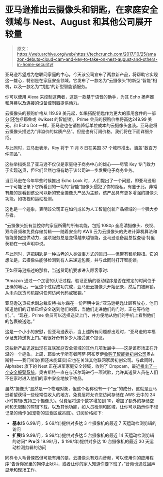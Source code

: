 # 亚马逊推出云摄像头和钥匙，在家庭安全领域与 Nest、August 和其他公司展开较量

> 原文：<https://web.archive.org/web/https://techcrunch.com/2017/10/25/amazon-debuts-cloud-cam-and-key-to-take-on-nest-august-and-others-in-home-security/>

亚马逊希望成为您联网家庭的中心，今天该公司宣布了两款新产品，将帮助它实现这一雄心，特别是在家庭安全领域。它发布了一款名为“云摄像头”的新型“智能”相机，以及一款名为“钥匙”的新型智能锁服务。

你可以使用 Alexa 来控制这两者，这是一款基于语音的助手，为其 Echo 扬声器和屏幕以及连接的设备控制器提供动力。

云摄像头的预购价格从 119.99 美元起，如果搭配钥匙作为更大的家用套件的一部分(还包括耶鲁或 Kwikset 的智能锁)，Prime 会员的预购价格将高达249.99 美元。和 Echo Dot 一样，亚马逊也在销售降低单位成本的云摄像头套装。亚马逊将云摄像头描述为“非溢价的优质产品”。但是也有订阅价格，我们将在下面详细介绍。

 与此同时，亚马逊表示，Key 将于 11 月 8 日在美国 37 个城市推出，涵盖“数百万件商品”。

这些举措突显了亚马逊不仅仅是家庭电子商务中心的雄心——尽管 Key 专门致力于实现送货，但它们显然也将有助于该公司进一步发展电子商务业务。

当亚马逊在今年早些时候推出 Echo Look 时，人们提出了一个问题，即亚马逊用一个可能记录下它所看到的一切的“智能”摄像头侵犯了你的隐私。有鉴于此，非常有趣的是看到该公司以新的安全摄像头产品为主题，该产品具有更多增强的摄像头功能，如夜视和运动检测。

这也是一个迹象，表明该公司正在如何成长为人工智能创新产品领域的一个强大参与者。

“云摄像头拥有监控你的家庭所需的所有功能，包括 1080p 全高清摄像头、夜视、双向音频和免费存储剪辑——随着安全的 AWS 云为云摄像头的先进计算机算法和智能警报提供动力，这项服务总是变得越来越智能，亚马逊设备副总裁查理·特里茨勒在一份声明中说。

 与此同时，这把钥匙是一种古老的人类做事方式的回归——但带有智能锁扭。它的想法是，云摄像头能够检测到有人来递送包裹，并与此同时打开智能锁。

正如亚马逊描述的那样，当送货司机要求进入顾客家时:

“Amazon 通过一个加密的认证过程，验证正确的驱动程序是否在预定的时间位于正确的地址。一旦这个过程成功完成，亚马逊云摄像头开始记录，然后门被解锁。从未向送货司机提供任何访问代码或密钥。”

 亚马逊送货技术副总裁皮特·拉尔森在一份声明中说:“亚马逊钥匙让顾客放心，他们知道他们的订单已经安全送到他们的家，当他们走进他们的门时，正在等待他们。”。“现在，Prime 会员可以选择送货上门，并方便地从他们的手机上看到他们的包裹被送达。”

 这是一个小小的安慰，但亚马逊表示，当上述所有问题都出现时，“亚马逊的幸福保证支持送货上门。”我很好奇有多少人接受这个提议。

这些新产品迅速出现在互联家庭安全领域的其他几项发展中——这是该市场正在升温的一个迹象。上周，耶鲁大学所有者阿萨·阿布罗伊[收购了智能锁初创公司](https://web.archive.org/web/20230326125755/https://techcrunch.com/2017/10/19/swedish-lock-maker-assa-abloy-set-to-acquire-august-home/)奥古斯特——我们听说(但还未能证实)它也在关注其他联网家居初创公司。与此同时，Alphabet 旗下的 Nest 正在进军家庭安全领域，收购了 Dropcam，最近[推出了一个安全报警系统](https://web.archive.org/web/20230326125755/https://techcrunch.com/2017/09/20/nest-launches-a-new-349-smart-outdoor-security-camera/)。奥古斯特一直在与沃尔玛进行一项试验，允许其送货人员在人们不在家时进入他们的家中安全地放下物品。

虽然“摄像头”显然是一个物理对象，但这个名称也有一个“云”的成分，这就是亚马逊希望获得一些经常性收入的地方。免费层将允许您访问存储在 AWS 云中的 24 小时剪辑(支持三个摄像头)。付费层将这个数字增加到 10，增加了额外的存储空间和无限制的剪辑下载，以及其他功能，如人员检测和区域，让你可以指示你不想记录的动作(如宠物的进食区或吊扇)。订阅价格如下:

*   **基本**($ 6.99/月，$ 69/年)提供对多达 3 个摄像机的最近 7 天运动检测剪辑的访问
*   **扩展**($ 9.99/月，$ 99/年)提供对多达 5 台摄像机的最近 14 天运动检测剪辑的访问*   **Pro**($ 19.99/月，$ 199/年)提供对多达 10 台摄像机的最近 30 天运动检测剪辑的访问

 同样令人毛骨悚然但可能有用的是，云摄像头有双向音频，可以使用你的应用程序“告诉你家里的狗停止吠叫，或者让你的家人知道你要下班了。”音频也通过回声显示和现场工作。